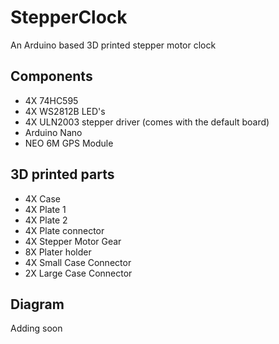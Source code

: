 # StepperClock
An Arduino based 3D printed stepper motor clock

## Components
* 4X 74HC595
* 4X WS2812B LED's
* 4X ULN2003 stepper driver (comes with the default board)
* Arduino Nano
* NEO 6M GPS Module

## 3D printed parts
* 4X Case
* 4X Plate 1
* 4X Plate 2
* 4X Plate connector
* 4X Stepper Motor Gear
* 8X Plater holder
* 4X Small Case Connector
* 2X Large Case Connector

## Diagram
Adding soon
